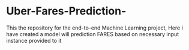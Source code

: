 # Uber-Fares-Prediction-
This the repository for the end-to-end Machine Learning project, Here i have created a model  will prediction FARES based on necessary input instance provided to it 
